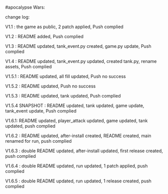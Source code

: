#apocalypse Wars:

change log:

V1.1 : the game as public, 2 patch applied, Push complied

V1.2 : README added, Push complied

V1.3 : README updated, tank_event.py created, game.py update, Push complied

V1.4 : README updated, tank_event.py updated, created tank.py, rename assets, Push complied

V1.5.1 : README updated, all fill updated, Push no success

V1.5.2 : README updated, Push  no success

V1.5.3 : README updated, tank updated, Push complied

V1.5.4 SNAPSHOT : README updated, tank updated, game update, tank_event update, Push complied

V1.6.1: README updated, player_attack updated, game updated, tank updated, push complied

V1.6.2 : README updated, after-install created, README created, main renamed for run, push complied

V1.6.3 : double README updated, after-install updated, first release created, push complied

V1.6.4 : double README updated, run updated, 1 patch applied, push complied

V1.6.5 : double README updated, run updated, 1 release created, push complied